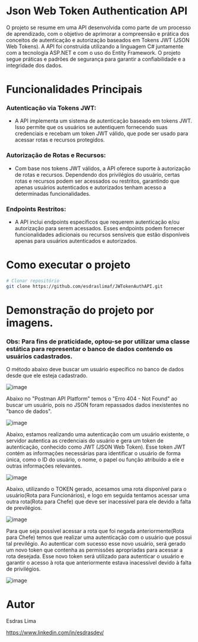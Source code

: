 # Json Web Token Authentication API
O projeto se resume em uma API desenvolvida como parte de um processo de aprendizado, com o objetivo de aprimorar a compreensão e prática dos conceitos de autenticação e autorização baseados em Tokens JWT (JSON Web Tokens).
A API foi construída utilizando a linguagem C# juntamente com a tecnologia ASP.NET e com o uso do Entity Framework. O projeto segue práticas e padrões de segurança para garantir a confiabilidade e a integridade dos dados.

# Funcionalidades Principais
### Autenticação via Tokens JWT: 
- A API implementa um sistema de autenticação baseado em tokens JWT. Isso permite que os usuários se autentiquem fornecendo suas credenciais e recebam um token JWT válido, que pode ser usado para acessar rotas e recursos protegidos.
### Autorização de Rotas e Recursos: 
- Com base nos tokens JWT válidos, a API oferece suporte à autorização de rotas e recursos. Dependendo dos privilégios do usuário, certas rotas e recursos podem ser acessados ou restritos, garantindo que apenas usuários autenticados e autorizados tenham acesso a determinadas funcionalidades.
### Endpoints Restritos: 
- A API inclui endpoints específicos que requerem autenticação e/ou autorização para serem acessados. Esses endpoints podem fornecer funcionalidades adicionais ou recursos sensíveis que estão disponíveis apenas para usuários autenticados e autorizados.

# Como executar o projeto
```bash
# Clonar repositório
git clone https://github.com/esdraslimaf/JWTokenAuthAPI.git
```


# Demonstração do projeto por imagens.
### Obs: Para fins de praticidade, optou-se por utilizar uma classe estática para representar o banco de dados contendo os usuários cadastrados.
O método abaixo deve buscar um usuário específico no banco de dados desde que ele esteja cadastrado.

![image](https://github.com/esdraslimaf/JWTokenAuthAPI/assets/101669187/4d68eca7-c646-4364-ae20-55ed252d5210)

Abaixo no "Postman API Platform" temos o "Erro 404 - Not Found" ao buscar um usuário, pois no JSON foram repassados dados inexistentes no "banco de dados".

![image](https://github.com/esdraslimaf/JWTokenAuthAPI/assets/101669187/d82f8e91-7659-402b-900a-e0976ccc72e3)

Abaixo, estamos realizando uma autenticação com um usuário existente, o servidor autentica as credenciais do usuário e gera um token de autenticação, conhecido como JWT (JSON Web Token).
Esse token JWT contém as informações necessárias para identificar o usuário de forma única, como o ID do usuário, o nome, o papel ou função atribuído a ele e outras informações relevantes.

![image](https://github.com/esdraslimaf/JWTokenAuthAPI/assets/101669187/3697f539-880c-4807-a5a4-9ea3d3f1dfa7)

Abaixo, utilizando o TOKEN gerado, acesamos uma rota disponível para o usuário(Rota para Funcionários), e logo em seguida tentamos acessar uma outra rota(Rota para Chefe) que deve ser inacessível para ele devido a falta de previlégios.

![image](https://github.com/esdraslimaf/JWTokenAuthAPI/assets/101669187/887ae753-6c25-4edb-acb4-0eb74c9e81ca)


Para que seja possível acessar a rota que foi negada anteriormente(Rota para Chefe) temos que realizar uma autenticação com o usuário que possui tal previlégio. Ao autenticar com sucesso esse novo usuário, será gerado um novo token que contenha as permissões apropriadas para acessar a rota desejada. Esse novo token será utilizado para autenticar o usuário e garantir o acesso à rota que anteriormente estava inacessível devido à falta de privilégios.

![image](https://github.com/esdraslimaf/JWTokenAuthAPI/assets/101669187/7cf391b9-8e6b-4213-a933-03258c4204b2)



# Autor

Esdras Lima

https://www.linkedin.com/in/esdrasdev/
